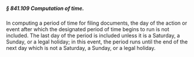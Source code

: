 ##### § 841.109 Computation of time. #####

In computing a period of time for filing documents, the day of the action or event after which the designated period of time begins to run is not included. The last day of the period is included unless it is a Saturday, a Sunday, or a legal holiday; in this event, the period runs until the end of the next day which is not a Saturday, a Sunday, or a legal holiday.